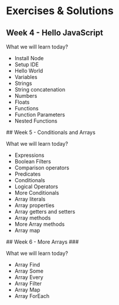 # Exercises & Solutions

## Week 4 - Hello JavaScript

What we will learn today?

-  Install Node
-  Setup IDE
-  Hello World
-  Variables
-  Strings
-  String concatenation
-  Numbers
-  Floats
-  Functions
-  Function Parameters
-  Nested Functions


## Week 5 - Conditionals and Arrays

What we will learn today?

-  Expressions
-  Boolean Filters
-  Comparison operators
-  Predicates
-  Conditionals
-  Logical Operators
-  More Conditionals
-  Array literals
-  Array properties
-  Array getters and setters
-  Array methods
-  More Array methods
-  Array map

## Week 6 - More Arrays ###

What we will learn today?

-  Array Find
-  Array Some
-  Array Every
-  Array Filter
-  Array Map
-  Array ForEach
